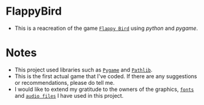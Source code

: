 # FlappyBird
* This is a reacreation of the game [`Flappy Bird`](https://en.wikipedia.org/wiki/Flappy_Bird) using _python_ and _pygame_.
# Notes
* This project used libraries such as [`Pygame`](https://www.pygame.org/news) and [`Pathlib`](https://docs.python.org/3/library/pathlib.html).
* This is the first actual game that I've coded. If there are any suggestions or recommendations, please do tell me.
* I would like to extend my gratitude to the owners of the graphics, [`fonts`](https://www.dafont.com/04b-19.font?text=Flappy+Bird) and [`audio files`](https://www.sounds-resource.com/mobile/flappybird/sound/5309/) I have used in this project.
